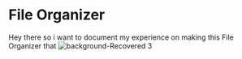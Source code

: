 # File Organizer
Hey there so i want to document my experience on making this File Organizer that 
![background-Recovered 3](https://github.com/ggovert/FileOrganizer/assets/111510965/9f3e9370-d9fd-4743-80fb-adf5704d968f)
